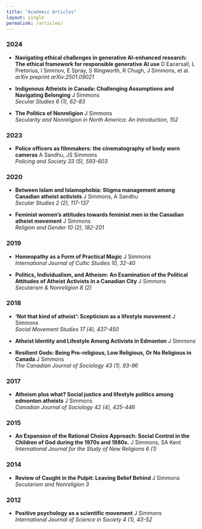 ```yaml
---
title: "Academic Articles"
layout: single
permalink: /articles/
---
```


### 2024
* **Navigating ethical challenges in generative AI-enhanced research: The ethical framework for responsible generative AI use** D Eacersall, L Pretorius, I Smirnov, E Spray, S Illingworth, R Chugh, J Simmons, et al.  
    *arXiv preprint arXiv:2501.09021*

* **Indigenous Atheists in Canada: Challenging Assumptions and Navigating Belonging** J Simmons  
    *Secular Studies 6 (1), 62-83*

* **The Politics of Nonreligion** J Simmons  
    *Secularity and Nonreligion in North America: An Introduction, 152*

### 2023
* **Police officers as filmmakers: the cinematography of body worn cameras** A Sandhu, JS Simmons  
    *Policing and Society 33 (5), 593-603*

### 2020
* **Between Islam and Islamophobia: Stigma management among Canadian atheist activists** J Simmons, A Sandhu  
    *Secular Studies 2 (2), 117-137*

* **Feminist women’s attitudes towards feminist men in the Canadian atheist movement** J Simmons  
    *Religion and Gender 10 (2), 182-201*

### 2019
* **Homeopathy as a Form of Practical Magic** J Simmons  
    *International Journal of Cultic Studies 10, 32-40*

* **Politics, Individualism, and Atheism: An Examination of the Political Attitudes of Atheist Activists in a Canadian City** J Simmons  
    *Secularism & Nonreligion 8 (2)*

### 2018
* **‘Not that kind of atheist’: Scepticism as a lifestyle movement** J Simmons  
    *Social Movement Studies 17 (4), 437-450*

* **Atheist Identity and Lifestyle Among Activists in Edmonton** J Simmons

* **Resilient Gods: Being Pro-religious, Low Religious, Or No Religious in Canada** J Simmons  
    *The Canadian Journal of Sociology 43 (1), 93-96*

### 2017
* **Atheism plus what? Social justice and lifestyle politics among edmonton atheists** J Simmons  
    *Canadian Journal of Sociology 42 (4), 425-446*

### 2015
* **An Expansion of the Rational Choice Approach: Social Control in the Children of God during the 1970s and 1980s.** J Simmons, SA Kent  
    *International Journal for the Study of New Religions 6 (1)*

### 2014
* **Review of Caught in the Pulpit: Leaving Belief Behind** J Simmons  
    *Secularism and Nonreligion 3*

### 2012
* **Positive psychology as a scientific movement** J Simmons  
    *International Journal of Science in Society 4 (1), 43-52*